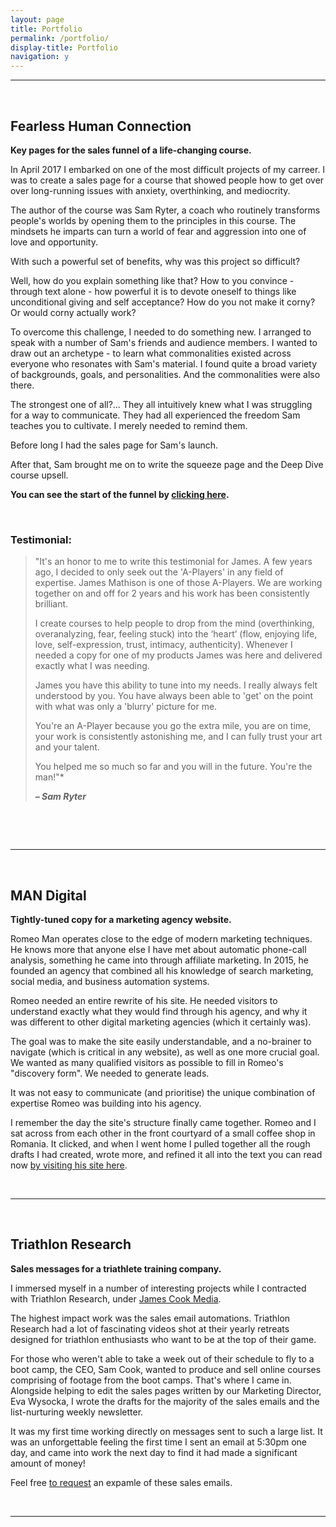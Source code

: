 ```yaml
---
layout: page
title: Portfolio
permalink: /portfolio/
display-title: Portfolio
navigation: y
---
```


---

&nbsp;

## Fearless Human Connection

**Key pages for the sales funnel of a life-changing course.**

In April 2017 I embarked on one of the most difficult projects of my carreer. I was to create a sales page for a course that showed people how to get over over long-running issues with anxiety, overthinking, and mediocrity. 

The author of the course was Sam Ryter, a coach who routinely transforms people's worlds by opening them to the principles in this course. The mindsets he imparts can turn a world of fear and aggression into one of love and opportunity. 

With such a powerful set of benefits, why was this project so difficult? 

Well, how do you explain something like that? How to you convince - through text alone - how powerful it is to devote oneself to things like unconditional giving and self acceptance? How do you not make it corny? Or would corny actually work? 

To overcome this challenge, I needed to do something new. I arranged to speak with a number of Sam's friends and audience members. I wanted to draw out an archetype - to learn what commonalities existed across everyone who resonates with Sam's material. I found quite a broad variety of backgrounds, goals, and personalities. And the commonalities were also there.

The strongest one of all?… They all intuitively knew what I was struggling for a way to communicate. They had all experienced the freedom Sam teaches you to cultivate. I merely needed to remind them. 

Before long I had the sales page for Sam's launch.

After that, Sam brought me on to write the squeeze page and the Deep Dive course upsell. 

**You can see the start of the funnel by [clicking here](https://fearlessconnection.com).**

&nbsp;

### Testimonial:

>"It's an honor to me to write this testimonial for James. A few years ago, I decided to only seek out the 'A-Players' in any field of expertise.  James Mathison is one of those A-Players. We are working together on and off for 2 years and his work has been consistently brilliant.
>
>I create courses to help people to drop from the mind (overthinking, overanalyzing, fear, feeling stuck) into the ‘heart’ (flow, enjoying life, love, self-expression, trust, intimacy, authenticity). Whenever I needed a copy for one of my products James was here and delivered exactly what I was needing. 
>
>James you have this ability to tune into my needs. I really always felt understood by you. You have always been able to 'get' on the point with what was only a 'blurry' picture for me. 
>
>You're an A-Player because you go the extra mile, you are on time, your work is consistently astonishing me, and I can fully trust your art and your talent.
>
>You helped me so much so far and you will in the future. You're the man!"*
>
>***– Sam Ryter***

&nbsp;

&nbsp;

---

&nbsp;

## MAN Digital

**Tightly-tuned copy for a marketing agency website.**

Romeo Man operates close to the edge of modern marketing techniques. He knows more that anyone else I have met about automatic phone-call analysis, something he came into through affiliate marketing. In 2015, he founded an agency that combined all his knowledge of search marketing, social media, and business automation systems.

Romeo needed an entire rewrite of his site. He needed visitors to understand exactly what they would find through his agency, and why it was different to other digital marketing agencies (which it certainly was). 

The goal was to make the site easily understandable, and a no-brainer to navigate (which is critical in any website), as well as one more crucial goal. We wanted as many qualified visitors as possible to fill in Romeo's "discovery form". We needed to generate leads. 

It was not easy to communicate (and prioritise) the unique combination of expertise Romeo was building into his agency. 

I remember the day the site's structure finally came together. Romeo and I sat across from each other in the front courtyard of a small coffee shop in Romania. It clicked, and when I went home I pulled together all the rough drafts I had created, wrote more, and refined it all into the text you can read now [by visiting his site here](http://man.digital/). 

&nbsp;

---

&nbsp;

## Triathlon Research

**Sales messages for a triathlete training company.**

I immersed myself in a number of interesting projects while I contracted with Triathlon Research, under [James Cook Media](https://www.jamescook.pl/). 

The highest impact work was the sales email automations. Triathlon Research had a lot of fascinating videos shot at their yearly retreats designed for triathlon enthusiasts who want to be at the top of their game. 

For those who weren't able to take a week out of their schedule to fly to a boot camp, the CEO, Sam Cook, wanted to produce and sell online courses comprising of footage from the boot camps. That's where I came in. Alongside helping to edit the sales pages written by our Marketing Director, Eva Wysocka, I wrote the drafts for the majority of the sales emails and the list-nurturing weekly newsletter. 

It was my first time working directly on messages sent to such a large list. It was an unforgettable feeling the first time I sent an email at 5:30pm one day, and came into work the next day to find it had made a significant amount of money! 

Feel free [to request](mailto:james.s.mathison@gmail.com) an expamle of these sales emails.

&nbsp;

---

&nbsp;
